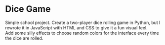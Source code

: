 # Dice Game
Simple school project. Create a two-player dice rolling game in Python, but I rewrote it in JavaScript with HTML and CSS to give it a fun visual feel.   
Add some silly effects to choose random colors for the interface every time the dice are rolled.  
